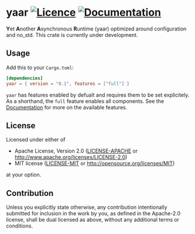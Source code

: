 yaar
[![Licence](https://img.shields.io/badge/license-MIT%20or%20Apache-blue.svg)](#License)
[![Documentation](https://docs.rs/yaar/badge.svg)](https://docs.rs/yaar/)
====

**Y**et **A**nother **A**synchronous **R**untime (yaar)
optimized around configuration and no_std. This crate is currently under development.

## Usage
Add this to your `Cargo.toml`:
```toml
[dependencies]
yaar = { version = "0.1", features = ["full"] }
```

`yaar` has features enabled by defualt and requires them to be set explicitely.
As a shorthand, the `full` feature enables all components.
See the [Documentation](https://docs.rs/yaar/) for more on the available features.

## License

Licensed under either of

 * Apache License, Version 2.0
   ([LICENSE-APACHE](LICENSE-APACHE) or http://www.apache.org/licenses/LICENSE-2.0)
 * MIT license
   ([LICENSE-MIT](LICENSE-MIT) or http://opensource.org/licenses/MIT)

at your option.

## Contribution

Unless you explicitly state otherwise, any contribution intentionally submitted
for inclusion in the work by you, as defined in the Apache-2.0 license, shall be
dual licensed as above, without any additional terms or conditions.